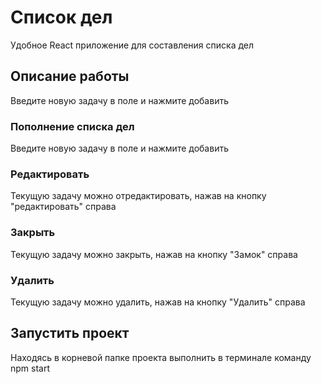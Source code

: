# Список дел

Удобное React приложение для составления списка дел

## Описание работы
Введите новую задачу в поле и нажмите добавить

### Пополнение списка дел
Введите новую задачу в поле и нажмите добавить

### Редактировать
Текущую задачу можно отредактировать, нажав на кнопку "редактировать" справа

### Закрыть
Текущую задачу можно закрыть, нажав на кнопку "Замок" справа

### Удалить
Текущую задачу можно удалить, нажав на кнопку "Удалить" справа

## Запустить проект
Находясь в корневой папке проекта выполнить в терминале команду
npm start

